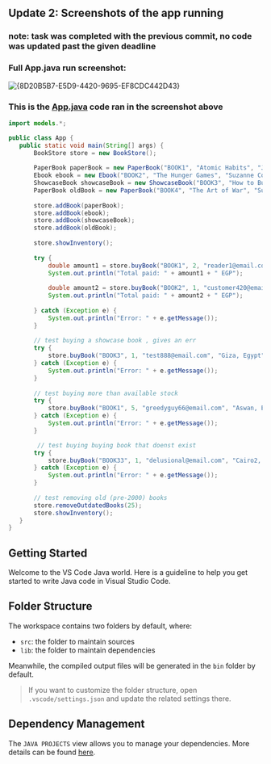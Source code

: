 ## Update 2: Screenshots of the app running

### note: task was completed with the previous commit, no code was updated past the given deadline 

### Full App.java run screenshot:

![{8D20B5B7-E5D9-4420-9695-EF8CDC442D43}](https://github.com/user-attachments/assets/e5e856b7-d0ac-4be4-85f1-4263062cd959)

### This is the [App.java](https://github.com/a04k/FawryTask02/blob/master/src/App.java) code ran in the screenshot above 

```java
import models.*;

public class App {
   public static void main(String[] args) {
       BookStore store = new BookStore();
       
       PaperBook paperBook = new PaperBook("BOOK1", "Atomic Habits", "James Clear", 2018, 200, 3);
       Ebook ebook = new Ebook("BOOK2", "The Hunger Games", "Suzanne Collins", 2008, 120, "EPUB");
       ShowcaseBook showcaseBook = new ShowcaseBook("BOOK3", "How to Build a Car", "Adrian Newey", 2017, 250); // great book if u r an f1/motorsport follower !
       PaperBook oldBook = new PaperBook("BOOK4", "The Art of War", "Sun Tzu", 1990, 80, 2); // old book for testing removal
       
       store.addBook(paperBook);
       store.addBook(ebook);
       store.addBook(showcaseBook);
       store.addBook(oldBook);
       
       store.showInventory();
       
       try {
           double amount1 = store.buyBook("BOOK1", 2, "reader1@email.com", "Cairo, Egypt");
           System.out.println("Total paid: " + amount1 + " EGP");
           
           double amount2 = store.buyBook("BOOK2", 1, "customer420@email.com", "Alexandria, Egypt");
           System.out.println("Total paid: " + amount2 + " EGP");
           
       } catch (Exception e) {
           System.out.println("Error: " + e.getMessage());
       }
       
       // test buying a showcase book , gives an err
       try {
           store.buyBook("BOOK3", 1, "test888@email.com", "Giza, Egypt");
       } catch (Exception e) {
           System.out.println("Error: " + e.getMessage());
       }
       
       // test buying more than available stock
       try {
           store.buyBook("BOOK1", 5, "greedyguy66@email.com", "Aswan, Egypt");
       } catch (Exception e) {
           System.out.println("Error: " + e.getMessage());
       }

        // test buying buying book that doenst exist
       try {
           store.buyBook("BOOK33", 1, "delusional@email.com", "Cairo2, Egypt");
       } catch (Exception e) {
           System.out.println("Error: " + e.getMessage());
       }
       
       // test removing old (pre-2000) books
       store.removeOutdatedBooks(25); 
       store.showInventory();
   }
}
```



## Getting Started

Welcome to the VS Code Java world. Here is a guideline to help you get started to write Java code in Visual Studio Code.

## Folder Structure

The workspace contains two folders by default, where:

- `src`: the folder to maintain sources
- `lib`: the folder to maintain dependencies

Meanwhile, the compiled output files will be generated in the `bin` folder by default.

> If you want to customize the folder structure, open `.vscode/settings.json` and update the related settings there.

## Dependency Management

The `JAVA PROJECTS` view allows you to manage your dependencies. More details can be found [here](https://github.com/microsoft/vscode-java-dependency#manage-dependencies).
